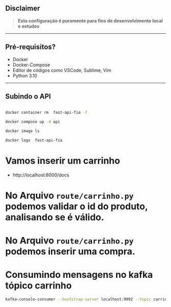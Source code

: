 ## Disclaimer
> **Esta configuração é puramente para fins de desenvolvimento local e estudos**
> 

---

## Pré-requisitos?
* Docker
* Docker-Compose
* Editor de códigos como VSCode, Sublime, Vim
* Python 3.10
---

## Subindo o API

```bash 

docker container rm  fast-api-fia -f

docker compose up -d api

docker image ls

docker logs  fast-api-fia 

```

# Vamos inserir um carrinho

* http://localhost:8000/docs

# No Arquivo `route/carrinho.py` podemos validar o id do produto, analisando se é válido.
# No Arquivo `route/carrinho.py` podemos inserir uma compra.

# Consumindo mensagens no kafka tópico carrinho


```bash 
kafka-console-consumer --bootstrap-server localhost:9092 --topic carrinho  --property print.timestamp=true --property print.key=true --property print.value=true --property print.partition=true --from-beginning
```
	